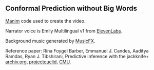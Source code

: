 ## Conformal Prediction without Big Words

[Manim](https://www.manim.community/) code used to create the video.

Narrator voice is Emily Multilingual v1 from [ElevenLabs](https://elevenlabs.io).

Background music generated by [MusicFX](https://aitestkitchen.withgoogle.com/tools/music-fx).

Reference paper: Rina Foygel Barber, Emmanuel J. Candes, Aaditya Ramdas, Ryan J. Tibshirani, 
Predictive inference with the jackknife+ [archiv.org](https://arxiv.org/abs/1905.02928), 
[projecteuclid](https://projecteuclid.org/journals/annals-of-statistics/volume-49/issue-1/Predictive-inference-with-the-jackknife/10.1214/20-AOS1965.full),
[CMU](https://www.stat.cmu.edu/~ryantibs/papers/jackknife.pdf). 